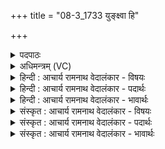 +++
title = "08-3_1733 युङ्क्ष्वा हि"

+++
<details><summary>पदपाठः</summary>

युङ्क्ष्व। हि। वा꣣जिनीवति। अ꣡श्वा꣢꣯न्। अ꣣द्य꣢। अ꣣। द्य꣢। अ꣣रुणा꣢न्। उ꣣षः। अ꣡थ꣢꣯। नः꣣। वि꣡श्वा꣢꣯। सौ꣡भ꣢꣯गानि। सौ। भ꣣गानि। आ꣢। व꣣ह। १७३३।
</details>

<details><summary>अधिमन्त्रम् (VC)</summary>

- उषाः
- गोतमो राहूगणः
- उष्णिक्
- ऋषभः
</details>

<details><summary>हिन्दी : आचार्य रामनाथ वेदालंकार - विषयः</summary>

अगले मन्त्र में फिर जगदीश्वरी माँ से प्रार्थना करते हैं।
</details>

<details><summary>हिन्दी : आचार्य रामनाथ वेदालंकार - पदार्थः</summary>

पदार्थान्वय -  हे (वाजिनीवति) प्रशस्त क्रियावाली (उषः) उषा के समान तेजोमयी जगन्माता ! तू (अद्य) आज (अरुणान्) तेजस्वी (अश्वान्) इन्द्रिय-रूप घोड़ों को (युङ्क्ष्व हि) ज्ञान के ग्रहण और कर्मों के करने में नियुक्त कर। (अथ) तदनन्तर (नः) हमारे लिए (विश्वा) सब (सौभगानि) सौभाग्य (आवह) प्राप्त करा ॥३॥
</details>

<details><summary>हिन्दी : आचार्य रामनाथ वेदालंकार - भावार्थः</summary>

भावार्थ -  वही माता श्रेष्ठ मानी जाती है,जो सन्तान को ज्ञान और कर्म में प्रेरित करे,क्योंकि उसी से सौभाग्य की वृद्धि होती है ॥३॥
</details>

<details><summary>संस्कृत : आचार्य रामनाथ वेदालंकार - विषयः</summary>

अथ पुनरपि जगदीश्वरीं मातरं प्रार्थयते।
</details>

<details><summary>संस्कृत : आचार्य रामनाथ वेदालंकार - पदार्थः</summary>

पदार्थान्वय -  हे (वाजिनीवति२) हे प्रशस्तक्रियामयि (उषः) उषर्वत् तेजोमयि जगन्मातः ! त्वम् (अद्य) अस्मिन् दिने (अरुणान्) तेजोमयान् (अश्वान्) इन्द्रियरूपान् (युङ्क्ष्व हि) ज्ञाने क्रियायां च योजय खलु। (अथ) ततश्च (नः) अस्मभ्यम् (विश्वा) सर्वाणि (सौभगानि) सौभाग्यानि (आवह) प्रापय ॥३॥३
</details>

<details><summary>संस्कृत : आचार्य रामनाथ वेदालंकार - भावार्थः</summary>

भावार्थ -  सैव माता श्रेष्ठा मन्यते या सन्तानं ज्ञाने कर्मणि च प्रेरयेत्,यतस्तत एव सौभाग्यवृद्धिर्जायते ॥३॥
</details>